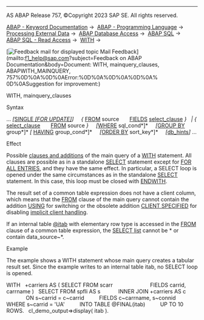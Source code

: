   

* * *

AS ABAP Release 757, ©Copyright 2023 SAP SE. All rights reserved.

[ABAP - Keyword Documentation](javascript:call_link\('abenabap.htm'\)) →  [ABAP - Programming Language](javascript:call_link\('abenabap_reference.htm'\)) →  [Processing External Data](javascript:call_link\('abenabap_language_external_data.htm'\)) →  [ABAP Database Access](javascript:call_link\('abendb_access.htm'\)) →  [ABAP SQL](javascript:call_link\('abenabap_sql.htm'\)) →  [ABAP SQL - Read Access](javascript:call_link\('abenabap_sql_reading.htm'\)) →  [WITH](javascript:call_link\('abapwith.htm'\)) → 

 [![](Mail.gif?object=Mail.gif&sap-language=EN "Feedback mail for displayed topic") Mail Feedback](mailto:f1_help@sap.com?subject=Feedback on ABAP Documentation&body=Document: WITH, mainquery_clauses, ABAPWITH_MAINQUERY, 757%0D%0A%0D%0AError:%0D%0A%0D%0A%0D%0A%
0D%0ASuggestion for improvement:)

WITH, mainquery\_clauses

Syntax

... *\[*[SINGLE *\[*FOR UPDATE*\]*](javascript:call_link\('abapselect_single.htm'\))*\]*
    *{* [FROM](javascript:call_link\('abapfrom_clause.htm'\)) source
      [FIELDS](javascript:call_link\('abapfields_clause.htm'\)) [select\_clause](javascript:call_link\('abapselect_clause.htm'\)) *}*
  *|* *{* [select\_clause](javascript:call_link\('abapselect_clause.htm'\))
      [FROM](javascript:call_link\('abapfrom_clause.htm'\)) source *}*
    *\[*[WHERE](javascript:call_link\('abapwhere.htm'\)) sql\_cond*\]*
    *\[*[GROUP BY](javascript:call_link\('abapgroupby_clause.htm'\)) group*\]* *\[* [HAVING](javascript:call_link\('abaphaving_clause.htm'\)) group\_cond*\]*
    *\[*[ORDER BY](javascript:call_link\('abaporderby_clause.htm'\)) sort\_key*\]*
    *\[*[db\_hints](javascript:call_link\('abenabap_sql_db_hints.htm'\))*\]* ...

Effect

Possible [clauses and additions](javascript:call_link\('abenselect_clauses.htm'\)) of the main query of a [WITH](javascript:call_link\('abapwith.htm'\)) statement. All clauses are possible as in a standalone [SELECT](javascript:call_link\('abapselect.htm'\)) statement except for [FOR ALL ENTRIES](javascript:call_link\('abenwhere_all_entries.htm'\)), and they have the same effect. In particular, a SELECT loop is opened under the same circumstances as in the standalone [SELECT](javascript:call_link\('abapselect.htm'\)) statement. In this case, this loop must be closed with [ENDWITH](javascript:call_link\('abapendwith.htm'\)).

The result set of a common table expression does not have a client column, which means that the [FROM](javascript:call_link\('abapfrom_clause.htm'\)) clause of the main query cannot contain the addition [USING](javascript:call_link\('abapselect_client.htm'\)) for switching or the obsolete addition [CLIENT SPECIFIED](javascript:call_link\('abapselect_client_obsolete.htm'\)) for disabling [implicit client handling](javascript:call_link\('abenabap_sql_client_handling.htm'\)).

If an internal table [@itab](javascript:call_link\('abapselect_data_source.htm'\)) with elementary row type is accessed in the [FROM](javascript:call_link\('abapfrom_clause.htm'\)) clause of a common table expression, the [SELECT list](javascript:call_link\('abapselect_list.htm'\)) cannot be \* or contain data\_source~\*.

Example

The example shows a WITH statement whose main query creates a tabular result set. Since the example writes to an internal table itab, no SELECT loop is opened.

WITH
  +carriers AS ( SELECT FROM scarr
                        FIELDS carrid, carrname )
  SELECT FROM spfli AS s
           INNER JOIN +carriers AS c
             ON s~carrid = c~carrid
         FIELDS c~carrname, s~connid
         WHERE s~carrid = 'UA'
         INTO TABLE @FINAL(itab)
         UP TO 10 ROWS.
  cl\_demo\_output=>display( itab ).